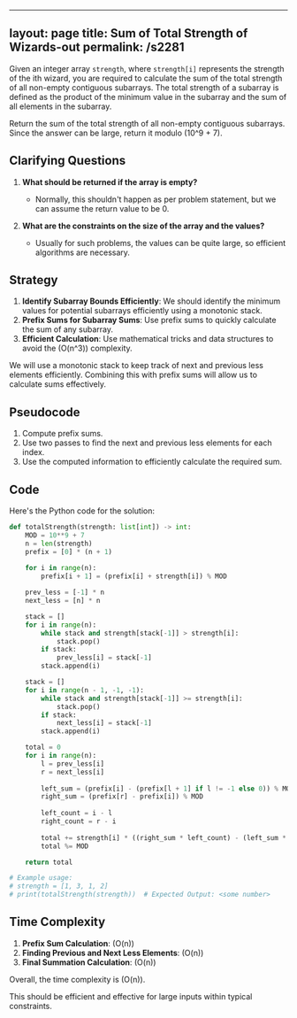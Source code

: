 
---
layout: page
title:  Sum of Total Strength of Wizards-out
permalink: /s2281
---

Given an integer array `strength`, where `strength[i]` represents the strength of the ith wizard, you are required to calculate the sum of the total strength of all non-empty contiguous subarrays. The total strength of a subarray is defined as the product of the minimum value in the subarray and the sum of all elements in the subarray.

Return the sum of the total strength of all non-empty contiguous subarrays. Since the answer can be large, return it modulo \(10^9 + 7\).

## Clarifying Questions
1. **What should be returned if the array is empty?**
   - Normally, this shouldn't happen as per problem statement, but we can assume the return value to be 0.
   
2. **What are the constraints on the size of the array and the values?**
   - Usually for such problems, the values can be quite large, so efficient algorithms are necessary.

## Strategy

1. **Identify Subarray Bounds Efficiently**: We should identify the minimum values for potential subarrays efficiently using a monotonic stack.
2. **Prefix Sums for Subarray Sums**: Use prefix sums to quickly calculate the sum of any subarray.
3. **Efficient Calculation**: Use mathematical tricks and data structures to avoid the \(O(n^3)\) complexity.

We will use a monotonic stack to keep track of next and previous less elements efficiently. Combining this with prefix sums will allow us to calculate sums effectively.

## Pseudocode
1. Compute prefix sums.
2. Use two passes to find the next and previous less elements for each index.
3. Use the computed information to efficiently calculate the required sum.

## Code

Here's the Python code for the solution:

```python
def totalStrength(strength: list[int]) -> int:
    MOD = 10**9 + 7
    n = len(strength)
    prefix = [0] * (n + 1)
    
    for i in range(n):
        prefix[i + 1] = (prefix[i] + strength[i]) % MOD

    prev_less = [-1] * n
    next_less = [n] * n

    stack = []
    for i in range(n):
        while stack and strength[stack[-1]] > strength[i]:
            stack.pop()
        if stack:
            prev_less[i] = stack[-1]
        stack.append(i)

    stack = []
    for i in range(n - 1, -1, -1):
        while stack and strength[stack[-1]] >= strength[i]:
            stack.pop()
        if stack:
            next_less[i] = stack[-1]
        stack.append(i)

    total = 0
    for i in range(n):
        l = prev_less[i]
        r = next_less[i]
        
        left_sum = (prefix[i] - (prefix[l + 1] if l != -1 else 0)) % MOD
        right_sum = (prefix[r] - prefix[i]) % MOD
        
        left_count = i - l
        right_count = r - i
        
        total += strength[i] * ((right_sum * left_count) - (left_sum * right_count)) % MOD
        total %= MOD

    return total

# Example usage:
# strength = [1, 3, 1, 2]
# print(totalStrength(strength))  # Expected Output: <some number>
```

## Time Complexity

1. **Prefix Sum Calculation**: \(O(n)\)
2. **Finding Previous and Next Less Elements**: \(O(n)\)
3. **Final Summation Calculation**: \(O(n)\)

Overall, the time complexity is \(O(n)\).

This should be efficient and effective for large inputs within typical constraints.